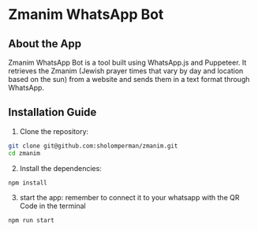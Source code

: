# Zmanim WhatsApp Bot

## About the App
Zmanim WhatsApp Bot is a tool built using WhatsApp.js and Puppeteer. It retrieves the Zmanim (Jewish prayer times that vary by day and location based on the sun) from a website and sends them in a text format through WhatsApp.

## Installation Guide
1. Clone the repository:
```bash
git clone git@github.com:sholomperman/zmanim.git
cd zmanim
```
2. Install the dependencies:
```bash
npm install
```
3. start the app:
remember to connect it to your whatsapp with the QR Code in the terminal
```bash
npm run start
```